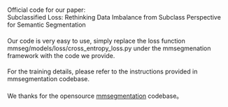 # 
Official code for our paper:  
Subclassified Loss: Rethinking Data Imbalance from Subclass Perspective for Semantic Segmentation


#### 

Our code is very easy to use, simply replace the loss function mmseg/models/loss/cross_entropy_loss.py under the mmsegmenation framework with the code we provide. 

#### 

For the training details, please refer to the instructions provided in mmsegmentation codebase. 

####

We thanks for the opensource [mmsegmentation](https://github.com/open-mmlab/mmsegmentation) codebase。 
